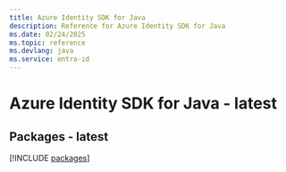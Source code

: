 ```yaml
---
title: Azure Identity SDK for Java
description: Reference for Azure Identity SDK for Java
ms.date: 02/24/2025
ms.topic: reference
ms.devlang: java
ms.service: entra-id
---
```

# Azure Identity SDK for Java - latest
## Packages - latest
[!INCLUDE [packages](identity-index.md)]
